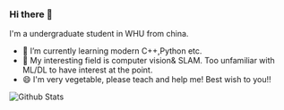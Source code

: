 ### Hi there 👋
I'm a undergraduate student in WHU from china.
- 🌱 I’m currently learning modern C++,Python etc.
- 🔭 My interesting field is computer vision& SLAM. Too unfamiliar with ML/DL to have interest at the point.
- 😄 I'm very vegetable, please teach and help me! Best wish to you!!

![Github Stats](https://github-readme-stats.vercel.app/api?username=binbin2002&show_icons=true&theme=dark&count_private=true)

<!--
**binbin2002/binbin2002** is a ✨ _special_ ✨ repository because its `README.md` (this file) appears on your GitHub profile.

Here are some ideas to get you started:

- 🔭 I’m currently working on ...
- 🌱 I’m currently learning ...
- 👯 I’m looking to collaborate on ...
- 🤔 I’m looking for help with ...
- 💬 Ask me about ...
- 📫 How to reach me: ...
- 😄 Pronouns: ...
- ⚡ Fun fact: ...
-->
